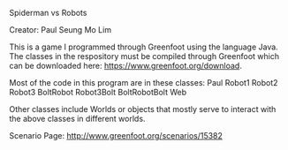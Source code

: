 Spiderman vs Robots

Creator: Paul Seung Mo Lim


This is a game I programmed through Greenfoot using the language Java. The classes in the respository must be compiled through Greenfoot which can be downloaded here: https://www.greenfoot.org/download.

Most of the code in this program are in these classes:
  Paul
  Robot1
  Robot2
  Robot3
  BoltRobot
  Robot3Bolt
  BoltRobotBolt
  Web
  
Other classes include Worlds or objects that mostly serve to interact with the above classes in different worlds.


Scenario Page: http://www.greenfoot.org/scenarios/15382
